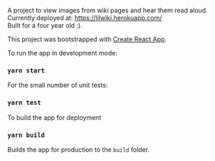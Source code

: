 A project to view images from wiki pages and hear them read aloud.<br/>
Currently deployed at: https://lilwiki.herokuapp.com/<br/>
Built for a four year old :).

This project was bootstrapped with [Create React App](https://github.com/facebook/create-react-app).

To run the app in development mode:

### `yarn start`

For the small number of unit tests:

### `yarn test`

To build the app for deployment

### `yarn build`

Builds the app for production to the `build` folder.




